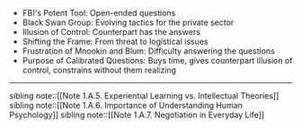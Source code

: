 - FBI's Potent Tool: Open-ended questions
- Black Swan Group: Evolving tactics for the private sector
- Illusion of Control: Counterpart has the answers
- Shifting the Frame: From threat to logistical issues
- Frustration of Mnookin and Blum: Difficulty answering the questions
- Purpose of Calibrated Questions: Buys time, gives counterpart illusion of control, constrains without them realizing
---
sibling note::[[Note 1.A.5. Experiential Learning vs. Intellectual Theories]]
sibling note::[[Note 1.A.6. Importance of Understanding Human Psychology]]
sibling note::[[Note 1.A.7. Negotiation in Everyday Life]]